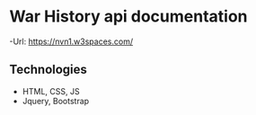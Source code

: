 # War History api documentation
-Url: https://nvn1.w3spaces.com/
## Technologies
- HTML, CSS, JS
- Jquery, Bootstrap